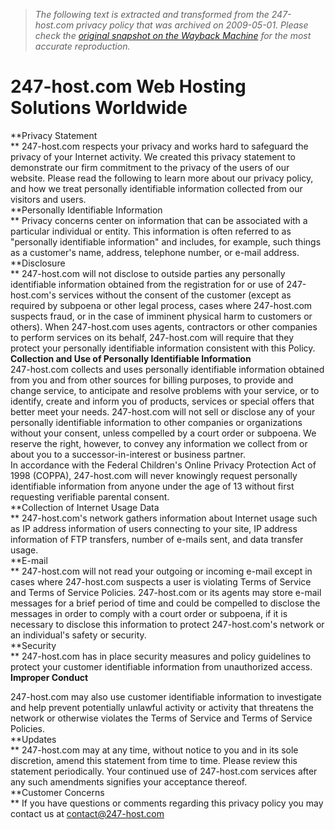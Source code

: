 > *The following text is extracted and transformed from the 247-host.com privacy policy that was archived on 2009-05-01. Please check the [original snapshot on the Wayback Machine](https://web.archive.org/web/20090501203631id_/http%3A//www.247-host.com/privacy.html) for the most accurate reproduction.*

# 247-host.com Web Hosting Solutions Worldwide

**Privacy Statement  
** 247-host.com respects your privacy and works hard to safeguard the privacy of your Internet activity. We created this privacy statement to demonstrate our firm commitment to the privacy of the users of our website. Please read the following to learn more about our privacy policy, and how we treat personally identifiable information collected from our visitors and users.  
**Personally Identifiable Information  
** Privacy concerns center on information that can be associated with a particular individual or entity. This information is often referred to as "personally identifiable information" and includes, for example, such things as a customer's name, address, telephone number, or e-mail address.  
**Disclosure  
** 247-host.com will not disclose to outside parties any personally identifiable information obtained from the registration for or use of 247-host.com's services without the consent of the customer (except as required by subpoena or other legal process, cases where 247-host.com suspects fraud, or in the case of imminent physical harm to customers or others). When 247-host.com uses agents, contractors or other companies to perform services on its behalf, 247-host.com will require that they protect your personally identifiable information consistent with this Policy.  
**Collection and Use of Personally Identifiable Information**  
247-host.com collects and uses personally identifiable information obtained from you and from other sources for billing purposes, to provide and change service, to anticipate and resolve problems with your service, or to identify, create and inform you of products, services or special offers that better meet your needs. 247-host.com will not sell or disclose any of your personally identifiable information to other companies or organizations without your consent, unless compelled by a court order or subpoena. We reserve the right, however, to convey any information we collect from or about you to a successor-in-interest or business partner.  
In accordance with the Federal Children's Online Privacy Protection Act of 1998 (COPPA), 247-host.com will never knowingly request personally identifiable information from anyone under the age of 13 without first requesting verifiable parental consent.  
**Collection of Internet Usage Data  
** 247-host.com's network gathers information about Internet usage such as IP address information of users connecting to your site, IP address information of FTP transfers, number of e-mails sent, and data transfer usage.  
**E-mail  
** 247-host.com will not read your outgoing or incoming e-mail except in cases where 247-host.com suspects a user is violating Terms of Service and Terms of Service Policies. 247-host.com or its agents may store e-mail messages for a brief period of time and could be compelled to disclose the messages in order to comply with a court order or subpoena, if it is necessary to disclose this information to protect 247-host.com's network or an individual's safety or security.  
**Security  
** 247-host.com has in place security measures and policy guidelines to protect your customer identifiable information from unauthorized access.  
**Improper Conduct**

247-host.com may also use customer identifiable information to investigate and help prevent potentially unlawful activity or activity that threatens the network or otherwise violates the Terms of Service and Terms of Service Policies.  
**Updates  
** 247-host.com may at any time, without notice to you and in its sole discretion, amend this statement from time to time. Please review this statement periodically. Your continued use of 247-host.com services after any such amendments signifies your acceptance thereof.  
**Customer Concerns  
** If you have questions or comments regarding this privacy policy you may contact us at contact@247-host.com
